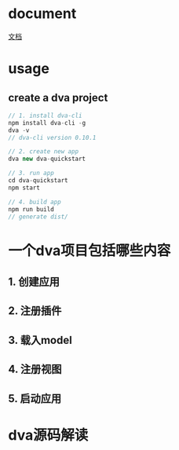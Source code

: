 # document
[文档](https://dvajs.com/)

# usage
## create a dva project
```js
// 1. install dva-cli
npm install dva-cli -g
dva -v
// dva-cli version 0.10.1

// 2. create new app
dva new dva-quickstart

// 3. run app
cd dva-quickstart
npm start

// 4. build app 
npm run build
// generate dist/
```

# 一个dva项目包括哪些内容
## 1. 创建应用

## 2. 注册插件

## 3. 载入model

## 4. 注册视图

## 5. 启动应用



# dva源码解读